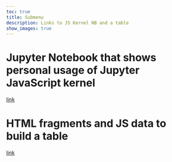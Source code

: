 ```yaml
---
toc: true
title: Submenu
description: Links to JS Kernel NB and a table
show_images: true
---
```

# Jupyter Notebook that shows personal usage of Jupyter JavaScript kernel
[link](https://tanishapatil1234.github.io/test-fastpage-tp/2022/09/25/personaluse-jskernel.html)

# HTML fragments and JS data to build a table
[link](https://tanishapatil1234.github.io/test-fastpage-tp/2022/09/25/jupyter-js-kernell.html)